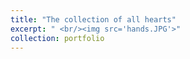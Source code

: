 ```yaml
---
title: "The collection of all hearts"
excerpt: " <br/><img src='hands.JPG'>"
collection: portfolio
---
```


